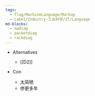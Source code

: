 ```yaml
---
tags:
  - flag/MachineLanguage/Markup
  - Label/Industry-工业科学/IT/Language
md-blocks:
  - nwdiag
  - packetdiag
  - rackdiag
---
```


- Alternatives
    - [[D2]]

- Con
    - 太简陋
    - 停更多年
